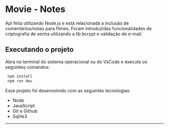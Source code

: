 # Movie - Notes

Api feita utilizando Node.js e está relacionada a inclusão de comentários/notas para filmes. Foram introduzidas funcionalidades de criptografia de senha utilizando a lib bcrypt e validação de e-mail.  

## Executando o projeto

Abra no terminal do sistema operacional ou do VsCode e execute os seguintes comandos:

 ```cl
  npm install
  npm run dev
```

Esse projeto foi desenvolvido com as seguintes tecnologias:

- Node
- JavaScript
- Git e Github
- Sqlite3

<hr>